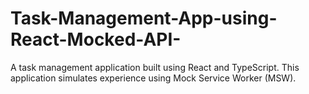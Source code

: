 # Task-Management-App-using-React-Mocked-API-
A task management application built using React and TypeScript. This application simulates experience using Mock Service Worker (MSW).

